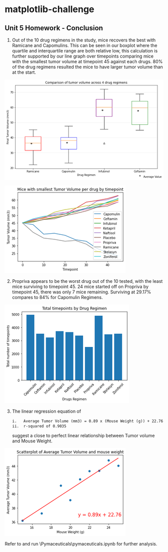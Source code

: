 # matplotlib-challenge

## Unit 5 Homework - Conclusion
1. Out of the 10 drug regimens in the study, mice recovers the best with Ramicane and Capomulins. This can be seen in our boxplot where the quartile and interquartile range are both relative low, this calculation is further supported by our line graph over timepoints comparing mice with the smallest tumor volume at timepoint 45 against each drugs. 80% of the drug regimens resulted the mice to have larger tumor volume than at the start.

![Comparison of tumor volume across 4 drug regimens](/Images/Comparison%20of%20tumor%20volume%20across%204%20drug%20regimens.png)

![Mice with smallest tumor vol per drug by timepoint](/Images/Mice%20with%20smallest%20tumor%20vol%20per%20drug%20by%20timepoint.png)

2. Propriva appears to be the worst drug out of the 10 tested, with the least mice surviving to timepoint 45. 
   24 mice started off on Propriva by timepoint 45, there was only 7 mice remaining. Surviving at 29.17% compares to 84% for Capomulin Regimens.

![Total timepoints by drugs regimen](/Images/Total%20timepoints%20by%20drugs%20regimen.png)

3. The linear regression equation of     

       i.   Average Tumor Volume (mm3) = 0.89 x (Mouse Weight (g)) + 22.76   
       ii.  r-squared of 0.9035    
   suggest a close to perfect linear relationship between Tumor volume and Mouse Weight.

![Scatterplot of ave Tumor Vol and Weight](/Images/Scatterplot%20of%20ave%20Tumor%20Vol%20and%20Weight.png)

Refer to and run \Pymaceuticals\pymaceuticals.ipynb for further analysis.
